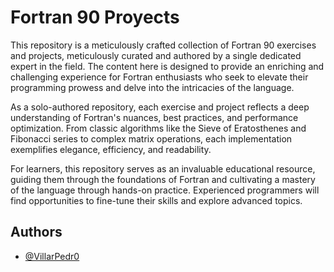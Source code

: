
#  Fortran 90 Proyects

This repository is a meticulously crafted collection of Fortran 90 exercises and projects, meticulously curated and authored by a single dedicated expert in the field. The content here is designed to provide an enriching and challenging experience for Fortran enthusiasts who seek to elevate their programming prowess and delve into the intricacies of the language.

As a solo-authored repository, each exercise and project reflects a deep understanding of Fortran's nuances, best practices, and performance optimization. From classic algorithms like the Sieve of Eratosthenes and Fibonacci series to complex matrix operations, each implementation exemplifies elegance, efficiency, and readability.

For learners, this repository serves as an invaluable educational resource, guiding them through the foundations of Fortran and cultivating a mastery of the language through hands-on practice. Experienced programmers will find opportunities to fine-tune their skills and explore advanced topics.


## Authors

- [@VillarPedr0](https://github.com/VillarPedr0)

